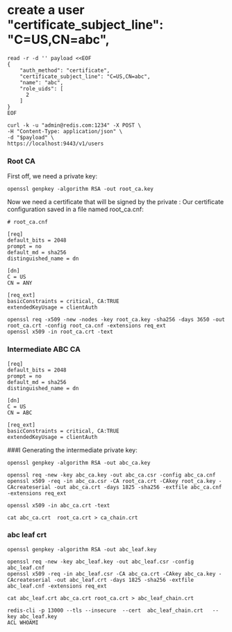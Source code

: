 
###
# create a user  "certificate_subject_line": "C=US,CN=abc",
```
read -r -d '' payload <<EOF
{
    "auth_method": "certificate",
    "certificate_subject_line": "C=US,CN=abc",
    "name": "abc",
    "role_uids": [
      2
    ]
}
EOF

curl -k -u "admin@redis.com:1234" -X POST \
-H "Content-Type: application/json" \
-d "$payload" \
https://localhost:9443/v1/users
```

### Root CA
First off, we need a private key: 
```
openssl genpkey -algorithm RSA -out root_ca.key
```

Now we need a certificate that will be signed by the private :
Our certificate configuration saved in a file named root_ca.cnf:

```
# root_ca.cnf

[req]
default_bits = 2048
prompt = no
default_md = sha256
distinguished_name = dn

[dn]
C = US
CN = ANY

[req_ext]
basicConstraints = critical, CA:TRUE
extendedKeyUsage = clientAuth

```

```
openssl req -x509 -new -nodes -key root_ca.key -sha256 -days 3650 -out root_ca.crt -config root_ca.cnf -extensions req_ext
openssl x509 -in root_ca.crt -text
```

### Intermediate ABC CA 
```
[req]
default_bits = 2048
prompt = no
default_md = sha256
distinguished_name = dn

[dn]
C = US
CN = ABC

[req_ext]
basicConstraints = critical, CA:TRUE
extendedKeyUsage = clientAuth
```

###I Generating the intermediate private key:
```
openssl genpkey -algorithm RSA -out abc_ca.key
```

```
openssl req -new -key abc_ca.key -out abc_ca.csr -config abc_ca.cnf
openssl x509 -req -in abc_ca.csr -CA root_ca.crt -CAkey root_ca.key -CAcreateserial -out abc_ca.crt -days 1825 -sha256 -extfile abc_ca.cnf -extensions req_ext

openssl x509 -in abc_ca.crt -text
```

```
cat abc_ca.crt  root_ca.crt > ca_chain.crt
```


### abc leaf crt
```
openssl genpkey -algorithm RSA -out abc_leaf.key

```

```
openssl req -new -key abc_leaf.key -out abc_leaf.csr -config abc_leaf.cnf
openssl x509 -req -in abc_leaf.csr -CA abc_ca.crt -CAkey abc_ca.key -CAcreateserial -out abc_leaf.crt -days 1825 -sha256 -extfile abc_leaf.cnf -extensions req_ext
```

```
cat abc_leaf.crt abc_ca.crt root_ca.crt > abc_leaf_chain.crt
```

```
redis-cli -p 13000 --tls --insecure  --cert  abc_leaf_chain.crt   --key abc_leaf.key
ACL WHOAMI  
```
